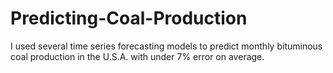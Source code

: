 # Predicting-Coal-Production
I used several time series forecasting models to predict monthly bituminous coal production in the U.S.A. with under 7% error on average.
